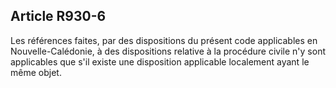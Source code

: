 Article R930-6
----
Les références faites, par des dispositions du présent code applicables en
Nouvelle-Calédonie, à des dispositions relative à la procédure civile n'y sont
applicables que s'il existe une disposition applicable localement ayant le même
objet.
